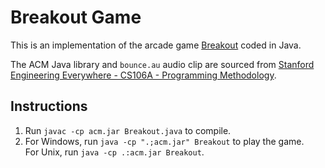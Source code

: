# Breakout Game

This is an implementation of the arcade game [Breakout](https://en.wikipedia.org/wiki/Breakout_(video_game)) coded in Java.

The ACM Java library and `bounce.au` audio clip are sourced from [Stanford Engineering Everywhere - CS106A - Programming Methodology](https://see.stanford.edu/Course/CS106A).

## Instructions
1. Run `javac -cp acm.jar Breakout.java` to compile.
2. For Windows, run `java -cp ".;acm.jar" Breakout` to play the game.  
For Unix, run `java -cp .:acm.jar Breakout`.